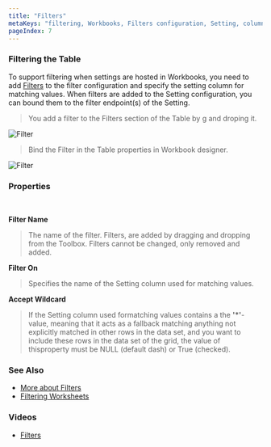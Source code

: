 ```yaml
---
title: "Filters"
metaKeys: "filtering, Workbooks, Filters configuration, Setting, column, added, endpoint(s) "
pageIndex: 7
---
```


### Filtering the Table
To support filtering when settings are hosted in Workbooks, you need to add [Filters](../filters/index.md) to the filter configuration and specify the setting column for matching values. When filters are added to the Setting configuration, you can bound them to the filter endpoint(s) of the Setting.
<br/>

>You add a filter to the Filters section of the Table by g and droping it.

![Filter](https://profitbasedocs.blob.core.windows.net/images/filtersintables1.png)
<br/>

>Bind the Filter in the Table properties in Workbook designer.

![Filter](https://profitbasedocs.blob.core.windows.net/images/filtersintables2.png)
### Properties
<br/>

**Filter Name**  
>The name of the filter. Filters, are added by dragging and dropping from the Toolbox. Filters cannot be changed, only removed and added.

**Filter On**  
>Specifies the name of the Setting column used for matching values.

**Accept Wildcard**  
>If the Setting column used formatching values contains a the **'*'**-value, meaning that it acts as a fallback matching anything not explicitly matched in other rows in the data set, and you want to include these rows in the data set of the grid, the value of thisproperty must be NULL (default dash) or True (checked).

### See Also
* [More about Filters](../filters/index.md)
* [Filtering Worksheets](../worksheets/filters.md)

### Videos
* [Filters](../../videos/filters.md)
